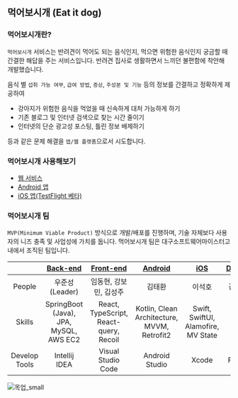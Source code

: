 ## 먹어보시개 (Eat it dog)

### 먹어보시개란?

`먹어보시개` 서비스는 반려견이 먹어도 되는 음식인지, 먹으면 위험한 음식인지 궁금할 때 간결한 해답을 주는 서비스입니다. 반려견 집사로 생활하면서 느끼던 불편함에 착안해 개발했습니다.

음식 별 `섭취 가능 여부`, `급여 방법`, `증상`, `주성분 및 기능` 등의 정보를 간결하고 정확하게 제공하여
* 강아지가 위험한 음식을 먹었을 때 신속하게 대처 가능하게 하기
* 기존 블로그 및 인터넷 검색으로 찾는 시간 줄이기
* 인터넷의 단순 광고성 포스팅, 틀린 정보 배제하기

등과 같은 문제 해결을 `앱/웹 플랫폼`으로서 시도합니다.

### 먹어보시개 사용해보기

* [웹 서비스](https://eatitdog.kr)
* [Android 앱](https://play.google.com/store/apps/details?id=com.stac.eatitdog)
* [iOS 앱(TestFlight 베타)](https://testflight.apple.com/join/L9jELimD)

### 먹어보시개 팀
`MVP(Minimum Viable Product)` 방식으로 개발/배포를 진행하며, 기술 자체보다 사용자의 니즈 충족 및 사업성에 가치를 둡니다. 먹어보시개 팀은 대구소프트웨어마이스터고 내에서 조직된 팀입니다.

|               |           [Back-end](https://github.com/EAT-IT-DOG/eatitdog-backend)            |             [Front-end](https://github.com/EAT-IT-DOG/Eat-It-Dog-Web-V1)              |                 [Android](https://github.com/EAT-IT-DOG/eatitdog-android)                 | [iOS](https://github.com/EAT-IT-DOG/eatitdog-ios) | [Design](https://www.figma.com/file/F1WUGy815gZUMmXn3cv2Um/%EB%A8%B9%EC%96%B4%EB%B3%B4%EC%8B%9C%EA%B0%9C-%EC%9B%B9-%EB%94%94%EC%9E%90%EC%9D%B8?node-id=0%3A1&t=Sf1xPliRxuXETFmh-1)  |
|:-------------:|:-----------------------------:|:--------------------------------------:|:-------------------------------------------:|:-------------------------------------------------:|:-------:|
|    People     |         우준성 (Leader)          |             임동현, 강보민, 김성주              |                     김태환                     |                        이석호                        |   김영성   |
|    Skills     | SpringBoot (Java), JPA, MySQL, AWS EC2 | React, TypeScript, React-query, Recoil | Kotlin, Clean Architecture, MVVM, Retrofit2 |        Swift, SwiftUI, Alamofire, MV State        |         |
| Develop Tools |         Intellij IDEA         |           Visual Studio Code           |               Android Studio                |                       Xcode                       |  Figma  |

![목업_small](https://user-images.githubusercontent.com/80818534/225206730-ce699be2-5c4b-4874-ac31-37aab2461821.png)
